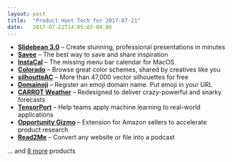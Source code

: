 ```yaml
---
layout: post
title:  "Product Hunt Tech for 2017-07-21"
date:   2017-07-22T14:05:03-04:00
---
```


* **[Slidebean 3.0](https://www.producthunt.com/posts/slidebean-3-0?utm_campaign=producthunt-api&utm_medium=api&utm_source=Application%3A+Daily+Digest+RSS+%28ID%3A+3202%29)** – Create stunning, professional presentations in minutes
* **[Savee](https://www.producthunt.com/posts/savee?utm_campaign=producthunt-api&utm_medium=api&utm_source=Application%3A+Daily+Digest+RSS+%28ID%3A+3202%29)** – The best way to save and share inspiration
* **[InstaCal](https://www.producthunt.com/posts/instacal?utm_campaign=producthunt-api&utm_medium=api&utm_source=Application%3A+Daily+Digest+RSS+%28ID%3A+3202%29)** – The missing menu bar calendar for MacOS
* **[Colorado](https://www.producthunt.com/posts/colorado?utm_campaign=producthunt-api&utm_medium=api&utm_source=Application%3A+Daily+Digest+RSS+%28ID%3A+3202%29)** – Browse great color schemes, shared by creatives like you
* **[silhoutteAC](https://www.producthunt.com/posts/silhoutteac?utm_campaign=producthunt-api&utm_medium=api&utm_source=Application%3A+Daily+Digest+RSS+%28ID%3A+3202%29)** – More than 47,000 vector silhouettes for free
* **[Domainoji](https://www.producthunt.com/posts/domainoji?utm_campaign=producthunt-api&utm_medium=api&utm_source=Application%3A+Daily+Digest+RSS+%28ID%3A+3202%29)** – Register an emoji domain name.  Put emoji in your URL
* **[CARROT Weather](https://www.producthunt.com/posts/carrot-weather-4?utm_campaign=producthunt-api&utm_medium=api&utm_source=Application%3A+Daily+Digest+RSS+%28ID%3A+3202%29)** – Redesigned to deliver crazy-powerful and snarky forecasts
* **[TensorPort](https://www.producthunt.com/posts/tensorport?utm_campaign=producthunt-api&utm_medium=api&utm_source=Application%3A+Daily+Digest+RSS+%28ID%3A+3202%29)** – Help teams apply machine learning to real-world applications
* **[Opportunity Gizmo](https://www.producthunt.com/posts/opportunity-gizmo?utm_campaign=producthunt-api&utm_medium=api&utm_source=Application%3A+Daily+Digest+RSS+%28ID%3A+3202%29)** – Extension for Amazon sellers to accelerate product research
* **[Read2Me](https://www.producthunt.com/posts/read2me?utm_campaign=producthunt-api&utm_medium=api&utm_source=Application%3A+Daily+Digest+RSS+%28ID%3A+3202%29)** – Convert any website or file into a podcast

… and [8 more](https://www.producthunt.com/tech) products